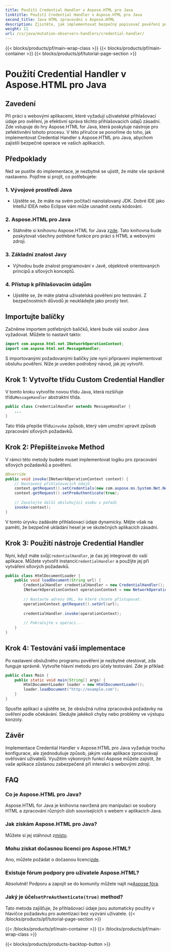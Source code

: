 ```yaml
---
title: Použití Credential Handler v Aspose.HTML pro Java
linktitle: Použití Credential Handler v Aspose.HTML pro Java
second_title: Java HTML zpracování s Aspose.HTML
description: Zjistěte, jak implementovat bezpečný popisovač pověření pomocí Aspose.HTML for Java pro efektivní správu ověřování uživatelů.
weight: 11
url: /cs/java/mutation-observers-handlers/credential-handler/
---
```


{{< blocks/products/pf/main-wrap-class >}}
{{< blocks/products/pf/main-container >}}
{{< blocks/products/pf/tutorial-page-section >}}

# Použití Credential Handler v Aspose.HTML pro Java

## Zavedení
Při práci s webovými aplikacemi, které vyžadují uživatelské přihlašovací údaje pro ověření, je efektivní správa těchto přihlašovacích údajů zásadní. Zde vstupuje do hry Aspose.HTML for Java, která poskytuje nástroje pro zefektivnění tohoto procesu. V této příručce se ponoříme do toho, jak implementovat Credential Handler s Aspose.HTML pro Java, abychom zajistili bezpečné operace ve vašich aplikacích.
## Předpoklady
Než se pustíte do implementace, je nezbytné se ujistit, že máte vše správně nastaveno. Pojďme si projít, co potřebujete:
### 1. Vývojové prostředí Java
- Ujistěte se, že máte na svém počítači nainstalovaný JDK. Dobré IDE jako IntelliJ IDEA nebo Eclipse vám může usnadnit cestu kódování.
### 2. Aspose.HTML pro Java
-  Stáhněte si knihovnu Aspose.HTML for Java z[zde](https://releases.aspose.com/html/java/). Tato knihovna bude poskytovat všechny potřebné funkce pro práci s HTML a webovými zdroji.
### 3. Základní znalost Javy
- Výhodou bude znalost programování v Javě, objektově orientovaných principů a síťových konceptů.
### 4. Přístup k přihlašovacím údajům
- Ujistěte se, že máte platná uživatelská pověření pro testování. Z bezpečnostních důvodů je neukládejte jako prostý text.
## Importujte balíčky
Začněme importem potřebných balíčků, které bude váš soubor Java vyžadovat. Můžete to nastavit takto:
```java
import com.aspose.html.net.INetworkOperationContext;
import com.aspose.html.net.MessageHandler;
```
S importovanými požadovanými balíčky jste nyní připraveni implementovat obsluhu pověření. Níže je uveden podrobný návod, jak jej vytvořit.
## Krok 1: Vytvořte třídu Custom Credential Handler
 V tomto kroku vytvoříte novou třídu Java, která rozšiřuje třídu`MessageHandler` abstraktní třída.
```java
public class CredentialHandler extends MessageHandler {
    ...
}
```
 Tato třída přepíše třídu`invoke` způsob, který vám umožní upravit způsob zpracování síťových požadavků.
##  Krok 2: Přepište`invoke` Method
V rámci této metody budete muset implementovat logiku pro zpracování síťových požadavků a pověření.
```java
@Override
public void invoke(INetworkOperationContext context) {
    // Nastavení přihlašovacích údajů
    context.getRequest().setCredentials(new com.aspose.ms.System.Net.NetworkCredential("username", "securelystoredpassword"));
    context.getRequest().setPreAuthenticate(true);
    
    // Zavolejte další obsluhující osobu v pořadí
    invoke(context);
}
```
V tomto úryvku zadáváte přihlašovací údaje dynamicky. Mějte však na paměti, že bezpečné ukládání hesel je ve skutečných aplikacích zásadní.
## Krok 3: Použití nástroje Credential Handler
Nyní, když máte svůj`CredentialHandler`, je čas jej integrovat do vaší aplikace.
 Můžete vytvořit instanci`CredentialHandler` a použijte jej při vytváření síťových požadavků.
```java
public class HtmlDocumentLoader {
    public void loadDocument(String url) {
        CredentialHandler credentialHandler = new CredentialHandler();
        INetworkOperationContext operationContext = new NetworkOperationContext();
        
        // Nastavte adresu URL, ke které chcete přistupovat.
        operationContext.getRequest().setUrl(url);
        
        credentialHandler.invoke(operationContext);
    
        // Pokračujte v operaci...
    }
}
```
## Krok 4: Testování vaší implementace
Po nastavení obslužného programu pověření je nezbytné otestovat, zda funguje správně.
Vytvořte hlavní metodu pro účely testování. Zde je příklad:
```java
public class Main {
    public static void main(String[] args) {
        HtmlDocumentLoader loader = new HtmlDocumentLoader();
        loader.loadDocument("http://example.com");
    }
}
```
Spusťte aplikaci a ujistěte se, že obslužná rutina zpracovává požadavky na ověření podle očekávání. Sledujte jakékoli chyby nebo problémy ve výstupu konzoly.
## Závěr
Implementace Credential Handler v Aspose.HTML pro Java vyžaduje trochu konfigurace, ale zjednodušuje způsob, jakým vaše aplikace zpracovávají ověřování uživatelů. Využitím výkonných funkcí Aspose můžete zajistit, že vaše aplikace zůstanou zabezpečené při interakci s webovými zdroji.

## FAQ
### Co je Aspose.HTML pro Java?  
Aspose.HTML for Java je knihovna navržená pro manipulaci se soubory HTML a zpracování různých úloh souvisejících s webem v aplikacích Java.
### Jak získám Aspose.HTML pro Java?  
 Můžete si jej stáhnout z[místo](https://releases.aspose.com/html/java/).
### Mohu získat dočasnou licenci pro Aspose.HTML?  
 Ano, můžete požádat o dočasnou licenci[zde](https://purchase.aspose.com/temporary-license/).
### Existuje fórum podpory pro uživatele Aspose.HTML?  
 Absolutně! Podporu a zapojit se do komunity můžete najít na[Aspose fóra](https://forum.aspose.com/c/html/29).
###  Jaký je účel`setPreAuthenticate(true)` method?  
Tato metoda zajišťuje, že přihlašovací údaje jsou automaticky použity v hlavičce požadavku pro autentizaci bez vyzvání uživatele.
{{< /blocks/products/pf/tutorial-page-section >}}

{{< /blocks/products/pf/main-container >}}
{{< /blocks/products/pf/main-wrap-class >}}

{{< blocks/products/products-backtop-button >}}
